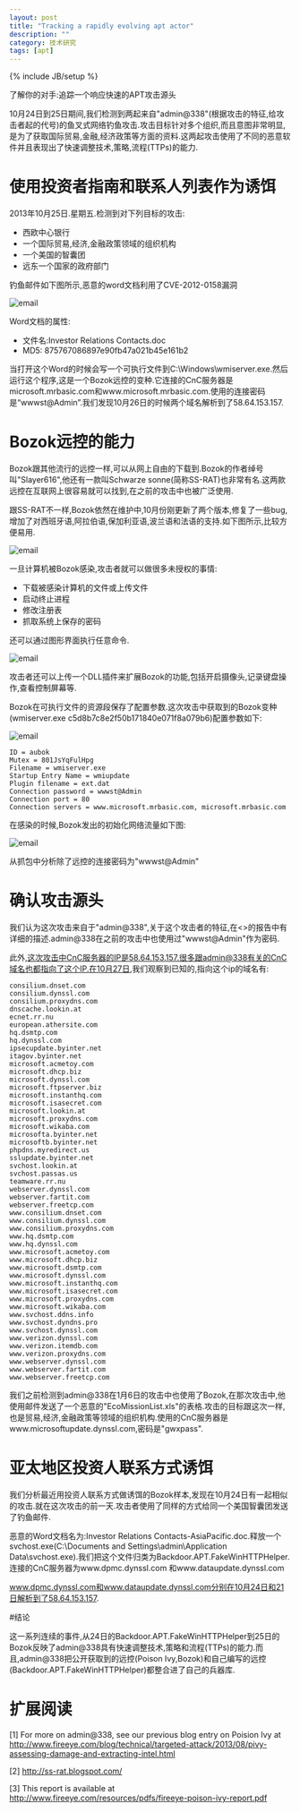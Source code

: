```yaml
---
layout: post
title: "Tracking a rapidly evolving apt actor"
description: ""
category: 技术研究
tags: [apt]
---
```

{% include JB/setup %}

了解你的对手:追踪一个响应快速的APT攻击源头

10月24日到25日期间,我们检测到两起来自"admin@338"(根据攻击的特征,给攻击者起的代号)的鱼叉式网络钓鱼攻击.攻击目标针对多个组织,而且意图非常明显,是为了获取国际贸易,金融,经济政策等方面的资料.这两起攻击使用了不同的恶意软件并且表现出了快速调整技术,策略,流程(TTPs)的能力.


# 使用投资者指南和联系人列表作为诱饵

2013年10月25日.星期五.检测到对下列目标的攻击:


* 西欧中心银行
* 一个国际贸易,经济,金融政策领域的组织机构
* 一个美国的智囊团
* 远东一个国家的政府部门


钓鱼邮件如下图所示,恶意的word文档利用了CVE-2012-0158漏洞

![email]({{site.img_url}}aptphish1.jpg)

Word文档的属性:

* 文件名:Investor Relations Contacts.doc
* MD5: 875767086897e90fb47a021b45e161b2

当打开这个Word的时候会写一个可执行文件到C:\Windows\wmiserver.exe.然后运行这个程序,这是一个Bozok远控的变种.它连接的CnC服务器是 microsoft.mrbasic.com和www.microsoft.mrbasic.com.使用的连接密码是“wwwst@Admin”.我们发现10月26日的时候两个域名解析到了58.64.153.157.

# Bozok远控的能力

Bozok跟其他流行的远控一样,可以从网上自由的下载到.Bozok的作者绰号叫"Slayer616",他还有一款叫Schwarze sonne(简称SS-RAT)也非常有名.这两款远控在互联网上很容易就可以找到,在之前的攻击中也被广泛使用.

跟SS-RAT不一样,Bozok依然在维护中,10月份刚更新了两个版本,修复了一些bug,增加了对西班牙语,阿拉伯语,保加利亚语,波兰语和法语的支持.如下图所示,比较方便易用.

![email]({{site.img_url}}aptphish2.jpg)

一旦计算机被Bozok感染,攻击者就可以做很多未授权的事情:


* 下载被感染计算机的文件或上传文件
* 启动终止进程
* 修改注册表
* 抓取系统上保存的密码


还可以通过图形界面执行任意命令.


![email]({{site.img_url}}aptphish3.jpg)

攻击者还可以上传一个DLL插件来扩展Bozok的功能,包括开启摄像头,记录键盘操作,查看控制屏幕等.

Bozok在可执行文件的资源段保存了配置参数.这次攻击中获取到的Bozok变种(wmiserver.exe c5d8b7c8e2f50b171840e071f8a079b6)配置参数如下:


![email]({{site.img_url}}aptphish4.jpg)

	ID = aubok
	Mutex = 801JsYqFulHpg
	Filename = wmiserver.exe
	Startup Entry Name = wmiupdate
	Plugin filename = ext.dat
	Connection password = wwwst@Admin
	Connection port = 80
	Connection servers = www.microsoft.mrbasic.com, microsoft.mrbasic.com

在感染的时候,Bozok发出的初始化网络流量如下图:

![email]({{site.img_url}}aptphish5.jpg)

从抓包中分析除了远控的连接密码为"wwwst@Admin"

# 确认攻击源头

我们认为这次攻击来自于"admin@338",关于这个攻击者的特征,在<<Assessing Damage and Extracting Intelligence>>的报告中有详细的描述.admin@338在之前的攻击中也使用过"wwwst@Admin"作为密码.

此外,这次攻击中CnC服务器的IP是58.64.153.157.很多跟admin@338有关的CnC域名也都指向了这个IP.在10月27日,我们观察到已知的,指向这个ip的域名有:


	consilium.dnset.com
	consilium.dynssl.com
	consilium.proxydns.com
	dnscache.lookin.at
	ecnet.rr.nu
	european.athersite.com
	hq.dsmtp.com
	hq.dynssl.com
	ipsecupdate.byinter.net
	itagov.byinter.net
	microsoft.acmetoy.com
	microsoft.dhcp.biz
	microsoft.dynssl.com
	microsoft.ftpserver.biz
	microsoft.instanthq.com
	microsoft.isasecret.com
	microsoft.lookin.at
	microsoft.proxydns.com
	microsoft.wikaba.com
	microsofta.byinter.net
	microsoftb.byinter.net
	phpdns.myredirect.us
	sslupdate.byinter.net
	svchost.lookin.at
	svchost.passas.us
	teamware.rr.nu
	webserver.dynssl.com
	webserver.fartit.com
	webserver.freetcp.com
	www.consilium.dnset.com
	www.consilium.dynssl.com
	www.consilium.proxydns.com
	www.hq.dsmtp.com
	www.hq.dynssl.com
	www.microsoft.acmetoy.com
	www.microsoft.dhcp.biz
	www.microsoft.dsmtp.com
	www.microsoft.dynssl.com
	www.microsoft.instanthq.com
	www.microsoft.isasecret.com
	www.microsoft.proxydns.com
	www.microsoft.wikaba.com
	www.svchost.ddns.info
	www.svchost.dyndns.pro
	www.svchost.dynssl.com
	www.verizon.dynssl.com
	www.verizon.itemdb.com
	www.verizon.proxydns.com
	www.webserver.dynssl.com
	www.webserver.fartit.com
	www.webserver.freetcp.com

我们之前检测到admin@338在1月6日的攻击中也使用了Bozok,在那次攻击中,他使用邮件发送了一个恶意的"EcoMissionList.xls"的表格.攻击的目标跟这次一样,也是贸易,经济,金融政策等领域的组织机构.使用的CnC服务器是www.microsoftupdate.dynssl.com,密码是"gwxpass".


# 亚太地区投资人联系方式诱饵

我们分析最近用投资人联系方式做诱饵的Bozok样本,发现在10月24日有一起相似的攻击.就在这次攻击的前一天.攻击者使用了同样的方式给同一个美国智囊团发送了钓鱼邮件.

恶意的Word文档名为:Investor Relations Contacts-AsiaPacific.doc.释放一个svchost.exe(C:\Documents and Settings\admin\Application Data\svchost.exe).我们把这个文件归类为Backdoor.APT.FakeWinHTTPHelper.连接的CnC服务器为www.dpmc.dynssl.com 和www.dataupdate.dynssl.com

www.dpmc.dynssl.com和www.dataupdate.dynssl.com分别在10月24日和21日解析到了58.64.153.157.


#结论

这一系列连续的事件,从24日的Backdoor.APT.FakeWinHTTPHelper到25日的Bozok反映了admin@338具有快速调整技术,策略和流程(TTPs)的能力.而且,admin@338把公开获取到的远控(Poison Ivy,Bozok)和自己编写的远控(Backdoor.APT.FakeWinHTTPHelper)都整合进了自己的兵器库.

# 扩展阅读

[1] For more on admin@338, see our previous blog entry on Poision Ivy at  http://www.fireeye.com/blog/technical/targeted-attack/2013/08/pivy-assessing-damage-and-extracting-intel.html

[2] http://ss-rat.blogspot.com/

[3] This report is available at http://www.fireeye.com/resources/pdfs/fireeye-poison-ivy-report.pdf
